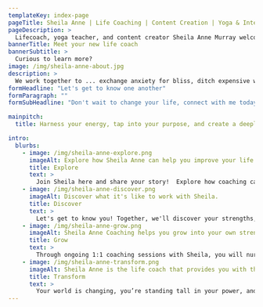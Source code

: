 ```yaml
---
templateKey: index-page
pageTitle: Sheila Anne | Life Coaching | Content Creation | Yoga & Intentional Movement
pageDescription: >
  Lifecoach, yoga teacher, and content creator Sheila Anne Murray welcomes those looking to take their life to the next level. Are you ready to ditch expensive wellness trends, exchange anxiety for bliss, and start curating the life you deserve? ✨ Sheila helps women cultivate a deep sense of self and well-being 👉🏼 so you can thrive in the present and create a purpose-filled future.
bannerTitle: Meet your new life coach
bannerSubtitle: >
  Curious to learn more?
image: /img/sheila-anne-about.jpg
description: >
  We work together to ... exchange anxiety for bliss, ditch expensive wellness trends, and start curating the life you deserve.
formHeadline: "Let's get to know one another"
formParagraph: ""
formSubHeadline: "Don't wait to change your life, connect with me today!"

mainpitch:
  title: Harness your energy, tap into your purpose, and create a deeply inspiring future.

intro:
  blurbs:
    - image: /img/sheila-anne-explore.png
      imageAlt: Explore how Sheila Anne can help you improve your life.
      title: Explore
      text: >
        Join Sheila here and share your story!  Explore how coaching can help you achieve the life you envision.
    - image: /img/sheila-anne-discover.png
      imageAlt: Discover what it's like to work with Sheila.
      title: Discover
      text: >
        Let's get to know you! Together, we'll discover your strengths, biggest desires for growth, and create a blueprint for the future.
    - image: /img/sheila-anne-grow.png
      imageAlt: Sheila Anne Coaching helps you grow into your own strength.
      title: Grow
      text: >
        Through ongoing 1:1 coaching sessions with Sheila, you will nurture your power, release limiting beliefs, and start to grow into your own.
    - image: /img/sheila-anne-transform.png
      imageAlt: Sheila Anne is the life coach that provides you with the chance for transformative positive change.
      title: Transform
      text: >
        Your world is changing, you’re standing tall in your power, and you're becoming the most bold & authentic version of you!
---
```

